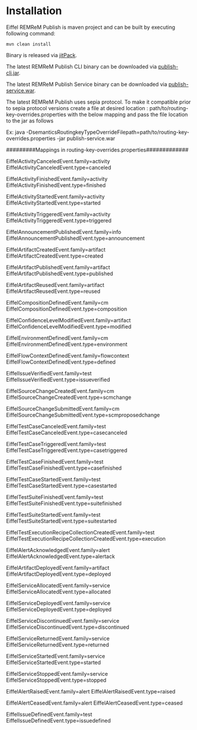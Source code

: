 # Installation

Eiffel REMReM Publish is maven project and can be built by executing following command:

```
mvn clean install
```

Binary is released via [jitPack](https://jitpack.io/#eiffel-community/eiffel-remrem-publish).

The latest REMReM Publish CLI binary can be downloaded via [publish-cli.jar](https://jitpack.io/#eiffel-community/eiffel-remrem-publish).

The latest REMReM Publish Service binary can be downloaded via [publish-service.war](https://jitpack.io/#eiffel-community/eiffel-remrem-publish).

The latest REMReM Publish uses sepia protocol. To make it compatible prior to sepia protocol versions
create a file at desired location : path/to/routing-key-overrides.properties
with the below mapping and pass the file location to the jar as follows

Ex: java -DsemanticsRoutingkeyTypeOverrideFilepath=path/to/routing-key-overrides.properties -jar publish-service.war

#########Mappings in routing-key-overrides.properties#############

EiffelActivityCanceledEvent.family=activity
EiffelActivityCanceledEvent.type=canceled

EiffelActivityFinishedEvent.family=activity
EiffelActivityFinishedEvent.type=finished

EiffelActivityStartedEvent.family=activity
EiffelActivityStartedEvent.type=started

EiffelActivityTriggeredEvent.family=activity
EiffelActivityTriggeredEvent.type=triggered

EiffelAnnouncementPublishedEvent.family=info
EiffelAnnouncementPublishedEvent.type=announcement

EiffelArtifactCreatedEvent.family=artifact
EiffelArtifactCreatedEvent.type=created

EiffelArtifactPublishedEvent.family=artifact
EiffelArtifactPublishedEvent.type=published

EiffelArtifactReusedEvent.family=artifact
EiffelArtifactReusedEvent.type=reused

EiffelCompositionDefinedEvent.family=cm
EiffelCompositionDefinedEvent.type=composition

EiffelConfidenceLevelModifiedEvent.family=artifact
EiffelConfidenceLevelModifiedEvent.type=modified

EiffelEnvironmentDefinedEvent.family=cm
EiffelEnvironmentDefinedEvent.type=environment

EiffelFlowContextDefinedEvent.family=flowcontext
EiffelFlowContextDefinedEvent.type=defined

EiffelIssueVerifiedEvent.family=test
EiffelIssueVerifiedEvent.type=issueverified

EiffelSourceChangeCreatedEvent.family=cm
EiffelSourceChangeCreatedEvent.type=scmchange

EiffelSourceChangeSubmittedEvent.family=cm
EiffelSourceChangeSubmittedEvent.type=scmproposedchange

EiffelTestCaseCanceledEvent.family=test
EiffelTestCaseCanceledEvent.type=casecanceled

EiffelTestCaseTriggeredEvent.family=test
EiffelTestCaseTriggeredEvent.type=casetriggered

EiffelTestCaseFinishedEvent.family=test
EiffelTestCaseFinishedEvent.type=casefinished

EiffelTestCaseStartedEvent.family=test
EiffelTestCaseStartedEvent.type=casestarted

EiffelTestSuiteFinishedEvent.family=test
EiffelTestSuiteFinishedEvent.type=suitefinished

EiffelTestSuiteStartedEvent.family=test
EiffelTestSuiteStartedEvent.type=suitestarted

EiffelTestExecutionRecipeCollectionCreatedEvent.family=test
EiffelTestExecutionRecipeCollectionCreatedEvent.type=execution

EiffelAlertAcknowledgedEvent.family=alert
EiffelAlertAcknowledgedEvent.type=alertack

EiffelArtifactDeployedEvent.family=artifact
EiffelArtifactDeployedEvent.type=deployed

EiffelServiceAllocatedEvent.family=service
EiffelServiceAllocatedEvent.type=allocated

EiffelServiceDeployedEvent.family=service
EiffelServiceDeployedEvent.type=deployed

EiffelServiceDiscontinuedEvent.family=service
EiffelServiceDiscontinuedEvent.type=discontinued

EiffelServiceReturnedEvent.family=service
EiffelServiceReturnedEvent.type=returned

EiffelServiceStartedEvent.family=service
EiffelServiceStartedEvent.type=started

EiffelServiceStoppedEvent.family=service
EiffelServiceStoppedEvent.type=stopped

EiffelAlertRaisedEvent.family=alert
EiffelAlertRaisedEvent.type=raised

EiffelAlertCeasedEvent.family=alert
EiffelAlertCeasedEvent.type=ceased

EiffelIssueDefinedEvent.family=test
EiffelIssueDefinedEvent.type=issuedefined


